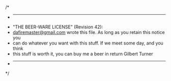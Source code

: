 /*
 * ----------------------------------------------------------------------------
 * "THE BEER-WARE LICENSE" (Revision 42):
 * <dafiremaster@gmail.com> wrote this file. As long as you retain this notice you
 * can do whatever you want with this stuff. If we meet some day, and you think
 * this stuff is worth it, you can buy me a beer in return Gilbert Turner
 * ----------------------------------------------------------------------------
 */
